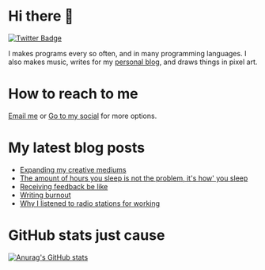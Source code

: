 # Hi there 👋

<!--
**HoangTuan110/HoangTuan110** is a ✨ _special_ ✨ repository because its `README.md` (this file) appears on your GitHub profile.

Here are some ideas to get you started:

- 🔭 I’m currently working on ...
- 🌱 I’m currently learning ...
- 👯 I’m looking to collaborate on ...
- 🤔 I’m looking for help with ...
- 💬 Ask me about ...
- 📫 How to reach me: ...
- 😄 Pronouns: ...
- ⚡ Fun fact: ...
-->

[![Twitter Badge](https://img.shields.io/badge/Twitter-Profile-informational?style=flat&logo=twitter&logoColor=white&color=1CA2F1)](https://twitter.com/DangHoangTuan20)

I makes programs every so often, and in many programming languages. I also makes music, writes for my [personal blog](https://tsk.bearblog.dev), and draws things in pixel art.

# How to reach to me

[Email me](mailto:mail@dht.anonaddy.me) or [Go to my social](https://tsk.bearblog.dev/social-media/) for more options.

# My latest blog posts
<!-- BLOG-POST-LIST:START -->
- [Expanding my creative mediums](https://tsk.bearblog.dev/expanding-my-creative-mediums/)
- [The amount of hours you sleep is not the problem, it&#39;s how&#39; you sleep](https://tsk.bearblog.dev/the-amount-of-hours-you-sleep-is-not-the-problem-its-how-you-sleep/)
- [Receiving feedback be like](https://tsk.bearblog.dev/receiving-feedback-be-like/)
- [Writing burnout](https://tsk.bearblog.dev/writing-burnout/)
- [Why I listened to radio stations for working](https://tsk.bearblog.dev/why-i-listened-to-radio-stations-for-working/)
<!-- BLOG-POST-LIST:END -->

# GitHub stats just cause

[![Anurag's GitHub stats](https://github-readme-stats.vercel.app/api?username=HoangTuan110)](https://github.com/anuraghazra/github-readme-stats)
